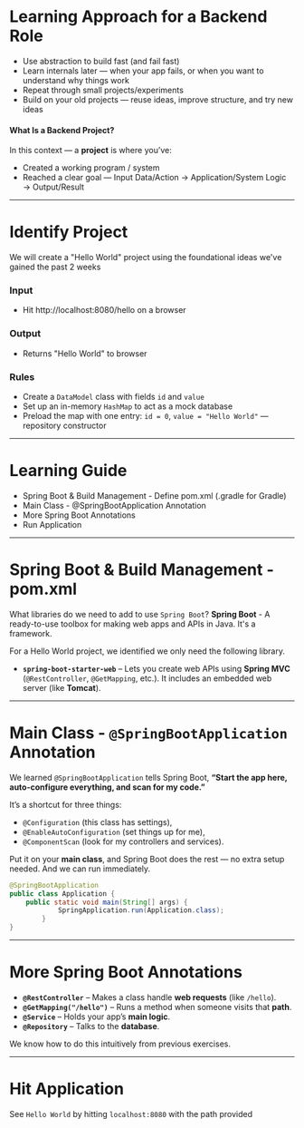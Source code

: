 
# Learning Approach for a Backend Role
- Use abstraction to build fast (and fail fast)
- Learn internals later — when your app fails, or when you want to understand why things work
- Repeat through small projects/experiments
- Build on your old projects — reuse ideas, improve structure, and try new ideas
#### What Is a Backend Project?
In this context — a **project** is where you’ve:
- Created a working program / system
- Reached a clear goal — Input Data/Action → Application/System Logic → Output/Result

---   
# Identify Project
We will create a "Hello World" project using the foundational ideas we've gained the past 2 weeks
### Input
- Hit http://localhost:8080/hello on a browser
### Output
- Returns "Hello World" to browser
### Rules
- Create a `DataModel` class with fields `id` and `value`
- Set up an in-memory `HashMap` to act as a mock database
- Preload the map with one entry: `id = 0`, `value = "Hello World"` — repository constructor

---
# Learning Guide
- Spring Boot & Build Management - Define pom.xml (.gradle for Gradle)
- Main Class - @SpringBootApplication Annotation
- More Spring Boot Annotations
- Run Application

---
# Spring Boot & Build Management - pom.xml
What libraries do we need to add to use `Spring Boot`?
**Spring Boot** - A ready-to-use toolbox for making web apps and APIs in Java. It's a framework.

For a Hello World project, we identified we only need the following library.
- **`spring-boot-starter-web`** – Lets you create web APIs using **Spring MVC** (`@RestController`, `@GetMapping`, etc.). It includes an embedded web server (like **Tomcat**).

---
# Main Class - `@SpringBootApplication` Annotation
We learned `@SpringBootApplication` tells Spring Boot,
	**“Start the app here, auto-configure everything, and scan for my code.”**

It’s a shortcut for three things:
- `@Configuration` (this class has settings),
- `@EnableAutoConfiguration` (set things up for me),
- `@ComponentScan` (look for my controllers and services).

Put it on your **main class**, and Spring Boot does the rest — no extra setup needed. And we can run immediately.

```java
@SpringBootApplication  
public class Application {  
	public static void main(String[] args) {  
			SpringApplication.run(Application.class);  
		}  
}
```

---
# More Spring Boot Annotations
- **`@RestController`** – Makes a class handle **web requests** (like `/hello`).
- **`@GetMapping("/hello")`** – Runs a method when someone visits that **path**.
- **`@Service`** – Holds your app’s **main logic**.
- **`@Repository`** – Talks to the **database**.

We know how to do this intuitively from previous exercises.

---
# Hit Application
See `Hello World` by hitting `localhost:8080` with the path provided
